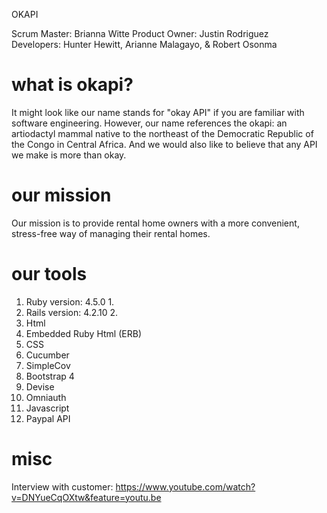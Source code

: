OKAPI

Scrum Master: Brianna Witte
Product Owner: Justin Rodriguez  
Developers: Hunter Hewitt, Arianne Malagayo, & Robert Osonma 
# what is okapi?	
It might look like our name stands for "okay API" if you are familiar with software engineering. However, our name references the okapi: an artiodactyl mammal native to the northeast of the Democratic Republic of the Congo in Central Africa. And we would also like to believe that any API we make is more than okay.	
# our mission	
Our mission is to provide rental home owners with a more convenient, stress-free way of managing their rental homes.
# our tools
1. Ruby version: 4.5.0	1. 
2. Rails version: 4.2.10	2. 
3. Html 	
4. Embedded Ruby Html (ERB)	
5. CSS
6. Cucumber 
7. SimpleCov
8. Bootstrap 4
9. Devise
10. Omniauth
11. Javascript
12. Paypal API
 # misc	
Interview with customer: https://www.youtube.com/watch?v=DNYueCqOXtw&feature=youtu.be	
